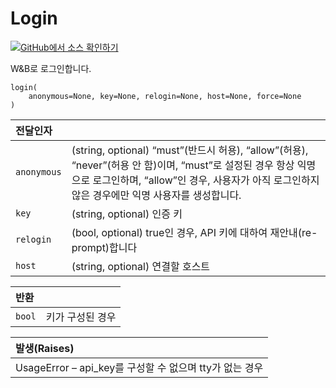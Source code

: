 # Login

[![](https://www.tensorflow.org/images/GitHub-Mark-32px.png)](https://www.github.com/wandb/client/tree/master/wandb/sdk/wandb_login.py#L22-L43)[GitHub에서 소스 확인하기](https://www.github.com/wandb/client/tree/master/wandb/sdk/wandb_login.py#L22-L43)​

 W&B로 로그인합니다.

```text
login(
    anonymous=None, key=None, relogin=None, host=None, force=None
)
```

| 전달인자 |  |
| :--- | :--- |
|  `anonymous` | \(string, optional\) “must”\(반드시 허용\), “allow”\(허용\), “never”\(허용 안 함\)이며, “must”로 설정된 경우 항상 익명으로 로그인하며, “allow”인 경우, 사용자가 아직 로그인하지 않은 경우에만 익명 사용자를 생성합니다. |
|  `key` |  \(string, optional\) 인증 키 |
|  `relogin` |  \(bool, optional\) true인 경우, API 키에 대하여 재안내\(re-prompt\)합니다 |
|  `host` | \(string, optional\) 연결할 호스트 |

| 반환 |  |
| :--- | :--- |
|  `bool` | 키가 구성된 경우 |

| 발생\(Raises\) |
| :--- |
| UsageError – api\_key를 구성할 수 없으며 tty가 없는 경우 |

